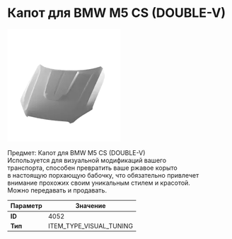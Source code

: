 # Капот для BMW M5 CS (DOUBLE-V)

![Item Image](../img/4052.webp?raw=true)

Предмет: Капот для BMW M5 CS (DOUBLE-V)<br>Используется для визуальной модификаций вашего<br>транспорта, способен превратить ваше ржавое корыто<br>в настоящую порхающую бабочку, что обязательно привлечет<br>внимание прохожих своим уникальным стилем и красотой.<br>Можно передавать и продавать.


| Параметр | Значение |
|----------|----------|
| **ID** | 4052 |
| **Тип** | ITEM_TYPE_VISUAL_TUNING |

